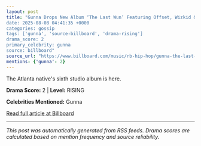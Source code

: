 ```yaml
---
layout: post
title: "Gunna Drops New Album ‘The Last Wun’ Featuring Offset, Wizkid & Burna Boy: Stream It Now
date: 2025-08-08 04:41:35 +0000
categories: gossip
tags: ['gunna', 'source-billboard', 'drama-rising']
drama_score: 2
primary_celebrity: gunna
source: billboard"
source_url: "https://www.billboard.com/music/rb-hip-hop/gunna-the-last-wun-album-1236038693/"
mentions: {'gunna': 2}
---
```



The Atlanta native's sixth studio album is here.

**Drama Score:** 2 | **Level:** RISING

**Celebrities Mentioned:** Gunna

[Read full article at Billboard](https://www.billboard.com/music/rb-hip-hop/gunna-the-last-wun-album-1236038693/)

---
*This post was automatically generated from RSS feeds. Drama scores are calculated based on mention frequency and source reliability.*
